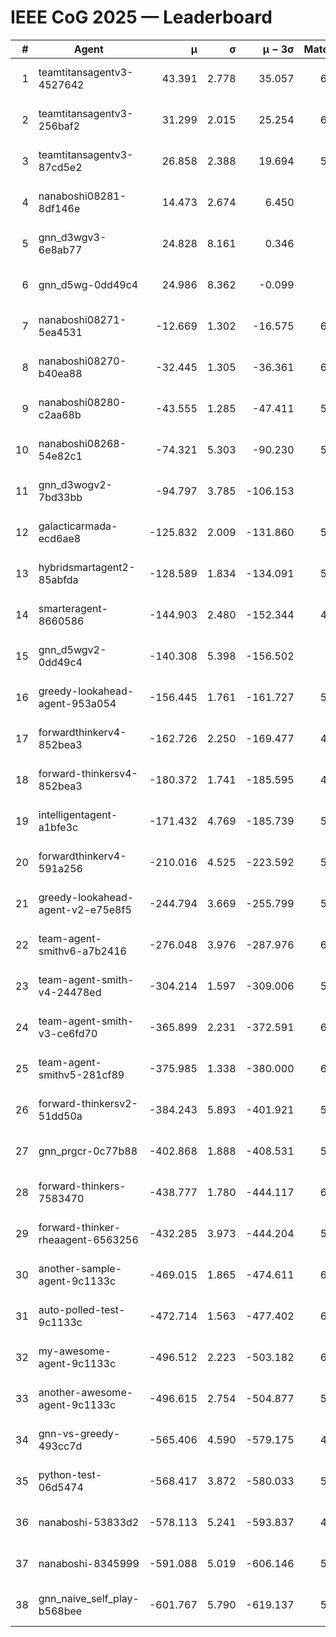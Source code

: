 # IEEE CoG 2025 — Leaderboard

| # | Agent | μ | σ | μ − 3σ | Matches | Updated |
|---:|---|---:|---:|---:|---:|---|
| 1 | teamtitansagentv3-4527642 | 43.391 | 2.778 | 35.057 | 6176 | 2025-08-30 05:09 |
| 2 | teamtitansagentv3-256baf2 | 31.299 | 2.015 | 25.254 | 6176 | 2025-08-30 05:09 |
| 3 | teamtitansagentv3-87cd5e2 | 26.858 | 2.388 | 19.694 | 5700 | 2025-08-30 05:09 |
| 4 | nanaboshi08281-8df146e | 14.473 | 2.674 | 6.450 | 226 | 2025-08-30 05:09 |
| 5 | gnn_d3wgv3-6e8ab77 | 24.828 | 8.161 | 0.346 | 118 | 2025-08-30 05:09 |
| 6 | gnn_d5wg-0dd49c4 | 24.986 | 8.362 | -0.099 | 120 | 2025-08-30 05:09 |
| 7 | nanaboshi08271-5ea4531 | -12.669 | 1.302 | -16.575 | 6158 | 2025-08-30 05:09 |
| 8 | nanaboshi08270-b40ea88 | -32.445 | 1.305 | -36.361 | 6100 | 2025-08-30 05:09 |
| 9 | nanaboshi08280-c2aa68b | -43.555 | 1.285 | -47.411 | 5558 | 2025-08-30 05:09 |
| 10 | nanaboshi08268-54e82c1 | -74.321 | 5.303 | -90.230 | 5680 | 2025-08-30 05:09 |
| 11 | gnn_d3wogv2-7bd33bb | -94.797 | 3.785 | -106.153 | 264 | 2025-08-30 05:09 |
| 12 | galacticarmada-ecd6ae8 | -125.832 | 2.009 | -131.860 | 5720 | 2025-08-30 05:09 |
| 13 | hybridsmartagent2-85abfda | -128.589 | 1.834 | -134.091 | 5216 | 2025-08-30 05:09 |
| 14 | smarteragent-8660586 | -144.903 | 2.480 | -152.344 | 4742 | 2025-08-30 05:09 |
| 15 | gnn_d5wgv2-0dd49c4 | -140.308 | 5.398 | -156.502 | 200 | 2025-08-30 05:09 |
| 16 | greedy-lookahead-agent-953a054 | -156.445 | 1.761 | -161.727 | 5548 | 2025-08-30 05:09 |
| 17 | forwardthinkerv4-852bea3 | -162.726 | 2.250 | -169.477 | 4895 | 2025-08-30 05:09 |
| 18 | forward-thinkersv4-852bea3 | -180.372 | 1.741 | -185.595 | 4821 | 2025-08-30 05:09 |
| 19 | intelligentagent-a1bfe3c | -171.432 | 4.769 | -185.739 | 5181 | 2025-08-30 05:09 |
| 20 | forwardthinkerv4-591a256 | -210.016 | 4.525 | -223.592 | 5129 | 2025-08-30 05:09 |
| 21 | greedy-lookahead-agent-v2-e75e8f5 | -244.794 | 3.669 | -255.799 | 5900 | 2025-08-30 05:09 |
| 22 | team-agent-smithv6-a7b2416 | -276.048 | 3.976 | -287.976 | 6160 | 2025-08-30 05:09 |
| 23 | team-agent-smith-v4-24478ed | -304.214 | 1.597 | -309.006 | 5718 | 2025-08-30 05:09 |
| 24 | team-agent-smith-v3-ce6fd70 | -365.899 | 2.231 | -372.591 | 6638 | 2025-08-30 05:09 |
| 25 | team-agent-smithv5-281cf89 | -375.985 | 1.338 | -380.000 | 6300 | 2025-08-30 05:09 |
| 26 | forward-thinkersv2-51dd50a | -384.243 | 5.893 | -401.921 | 5468 | 2025-08-30 05:09 |
| 27 | gnn_prgcr-0c77b88 | -402.868 | 1.888 | -408.531 | 5550 | 2025-08-30 05:09 |
| 28 | forward-thinkers-7583470 | -438.777 | 1.780 | -444.117 | 6120 | 2025-08-30 05:09 |
| 29 | forward-thinker-rheaagent-6563256 | -432.285 | 3.973 | -444.204 | 5108 | 2025-08-30 05:09 |
| 30 | another-sample-agent-9c1133c | -469.015 | 1.865 | -474.611 | 6140 | 2025-08-30 05:09 |
| 31 | auto-polled-test-9c1133c | -472.714 | 1.563 | -477.402 | 6040 | 2025-08-30 05:09 |
| 32 | my-awesome-agent-9c1133c | -496.512 | 2.223 | -503.182 | 6040 | 2025-08-30 05:09 |
| 33 | another-awesome-agent-9c1133c | -496.615 | 2.754 | -504.877 | 5780 | 2025-08-30 05:09 |
| 34 | gnn-vs-greedy-493cc7d | -565.406 | 4.590 | -579.175 | 4720 | 2025-08-30 05:09 |
| 35 | python-test-06d5474 | -568.417 | 3.872 | -580.033 | 5040 | 2025-08-30 05:09 |
| 36 | nanaboshi-53833d2 | -578.113 | 5.241 | -593.837 | 4440 | 2025-08-30 05:09 |
| 37 | nanaboshi-8345999 | -591.088 | 5.019 | -606.146 | 5130 | 2025-08-30 05:09 |
| 38 | gnn_naive_self_play-b568bee | -601.767 | 5.790 | -619.137 | 5060 | 2025-08-30 05:09 |
